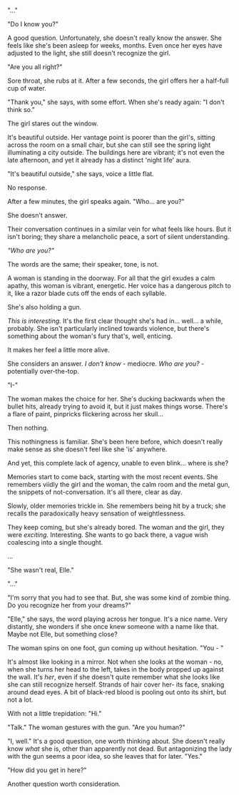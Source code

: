 "..."

"Do I know you?"

A good question. Unfortunately, she doesn't really know the answer. She feels like she's been asleep for weeks, months. Even once her eyes have adjusted to the light, she still doesn't recognize the girl.

"Are you all right?"

Sore throat, she rubs at it. After a few seconds, the girl offers her a half-full cup of water.

"Thank you," she says, with some effort. When she's ready again: "I don't think so."

The girl stares out the window.

It's beautiful outside. Her vantage point is poorer than the girl's, sitting across the room on a small chair, but she can still see the spring light illuminating a city outside. The buildings here are vibrant; it's not even the late afternoon, and yet it already has a distinct 'night life' aura.

"It's beautiful outside," she says, voice a little flat.

No response.

After a few minutes, the girl speaks again. "Who... are you?"

She doesn't answer.

Their conversation continues in a similar vein for what feels like hours. But it isn't boring; they share a melancholic peace, a sort of silent understanding.

*"Who are you?"*

The words are the same; their speaker, tone, is not.

A woman is standing in the doorway. For all that the girl exudes a calm apathy, this woman is vibrant, energetic. Her voice has a dangerous pitch to it, like a razor blade cuts off the ends of each syllable.

She's also holding a gun.

*This is interesting.* It's the first clear thought she's had in... well... a while, probably. She isn't particularly inclined towards violence, but there's something about the woman's fury that's, well, enticing.

It makes her feel a little more alive.

She considers an answer. *I don't know* - mediocre. *Who are you?* - potentially over-the-top. 

"I-"

The woman makes the choice for her. She's ducking backwards when the bullet hits, already trying to avoid it, but it just makes things worse. There's a flare of paint, pinpricks flickering across her skull...

Then nothing.

This nothingness is familiar. She's been here before, which doesn't really make sense as she doesn't feel like she 'is' anywhere. 

And yet, this complete lack of agency, unable to even blink... where is she?

Memories start to come back, starting with the most recent events. She remembers viidly the girl and the woman, the calm room and the metal gun, the snippets of not-conversation. It's all there, clear as day.

Slowly, older memories trickle in. She remembers being hit by a truck; she recalls the paradoxically heavy sensation of weightlessness.

They keep coming, but she's already bored. The woman and the girl, they were *exciting*. Interesting. She wants to go back there, a vague wish coalescing into a single thought.

...

"She wasn't real, Elle."

"..."

"I'm sorry that you had to see that. But, she was some kind of zombie thing. Do you recognize her from your dreams?"

"Elle," she says, the word playing across her tongue. It's a nice name. Very distantly, she wonders if she once knew someone with a name like that. Maybe not Elle, but something close?

The woman spins on one foot, gun coming up without hesitation. "You - "

It's almost like looking in a mirror. Not when she looks at the woman - no, when she turns her head to the left, takes in the body propped up against the wall. It's *her*, even if she doesn't quite remember what she looks like she can still recognize herself. Strands of hair cover her- its face, snaking around dead eyes. A bit of black-red blood is pooling out onto its shirt, but not a lot. 

With not a little trepidation: "Hi."

"Talk." The woman gestures with the gun. "Are you human?"

"I, well." It's a good question, one worth thinking about. She doesn't really know *what* she is, other than apparently not dead. But antagonizing the lady with the gun seems a poor idea, so she leaves that for later. "Yes."

"How did you get in here?"

Another question worth consideration. 